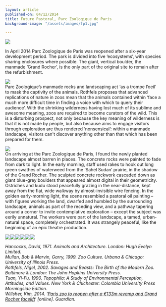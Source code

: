 ```yaml
---
layout: article
published-on: 04/12/2014
title: Future Pastoral, Parc Zoologique de Paris
background-image: "/assets/images/fp1.jpg"

---
```

![](/assets/images/fp4.jpg)

In April 2014 Parc Zoologique de Paris was reopened after a six-year development period. The park is divided into five ‘ecosystems’, with species sharing enclosures where possible. The giant, vertical boulder, the manmade ‘Grand Rocher’, is the only part of the original site to remain after the refurbishment.

![](/assets/images/fp9.jpg)  
Parc Zoologique’s manmade rocks and landscaping act ‘as a trompe l’oeil’ to mask the captivity of the animals. Rothfels proposes that advanced replications of nature in zoos mean that the animals contained within ‘face a much more difficult time in finding a voice with which to query their audience’. With the shrinking wilderness having lost much of its sublime and awesome meaning, zoos are required to become curators of the wild. This is a disturbing prospect, not only because the key meaning of wilderness is that it is not made by people, but also because aims to engage visitors through exploration are thus rendered ‘nonsensical’: within a manmade landscape, visitors can't discover anything other than that which has been prepared for them.

![](/assets/images/fp3.jpg)  
On arriving at the Parc Zoologique de Paris, I found the newly planted landscape almost barren in places. The concrete rocks were painted to fade from dark to light. In the early morning, staff used rakes to hook out long green swathes of waterweed from the ‘Sahel Sudan’ prairie, in the shadow of the Grand Rocher. The sculpted concrete rockwork cascaded down as giant blue-grey boulders that appeared almost digital in their geometricity. Ostriches and kudu stood peacefully grazing in the near-distance, kept away from the flat, wide walkway by almost-invisible wire fencing. In the golden early-morning light, the scene resembled a pastoral oil painting – with figures working the land, dwarfed and humbled by the surrounding landscape, animals as part of the receding view, and a pathway tapering around a corner to invite contemplative exploration – except the subject was eerily unnatural. The workers were part of the landscape, a tamed, urban-natural space, completely orchestrated. It was strangely peaceful, like the beginning of an epic theatre production.

![](/assets/images/fp7.jpg)![](/assets/images/fp1.jpg)![](/assets/images/fp5.jpg)![](/assets/images/fp8.jpg)![](/assets/images/fp2.jpg)![](/assets/images/fp6.jpg)

_Hancocks, David, 1971. Animals and Architecture. London: Hugh Evelyn Limited._  
_Mullan, Bob & Marvin, Garry, 1999. Zoo Culture. Urbana & Chicago: University of Illinois Press._  
_Rothfels, Nigel, 2002. Savages and Beasts: The Birth of the Modern Zoo. Baltimore & London: The John Hopkins University Press._  
_Tuan, Yi-Fu, 1990. Topophila: A Study of Environmental Perception, Attitudes, and Values. New York & Chichester: Colombia University Press Morningside Edition._  
_Willsher, Kim, 2014. ‘_[_Paris zoo to reopen after a €133m revamp and Grand Rocher facelift_](http://www.theguardian.com/world/2014/apr/09/paris-zoo-reopen-revamp-grand-rocher-parc-zoologique)_‘ \[online\]. Guardian._